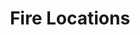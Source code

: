 ---
title: Fire Locations
layout: cloud
permalink: /fire-locations.html
cloud-fields: fire locations
cloud-min: 2
cloud-stopwords:
---